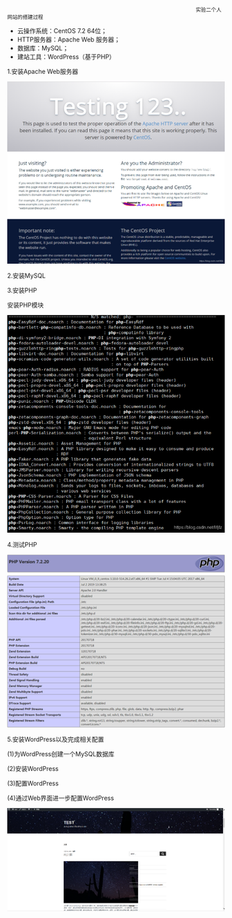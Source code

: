                                                                  实验二个人网站的搭建过程

- 云操作系统：CentOS 7.2 64位；
- HTTP服务器：Apache Web 服务器；
- 数据库：MySQL；
- 建站工具：WordPress（基于PHP）

1.安装Apache Web服务器

![](./image/8.png)

2.安装MySQL

3.安装PHP

安装PHP模块

![](./image/9.png)

4.测试PHP

![](./image/10.png)

5.安装WordPress以及完成相关配置

(1)为WordPress创建一个MySQL数据库

(2)安装WordPress

(3)配置WordPress

(4)通过Web界面进一步配置WordPress

![](./image/11.png)